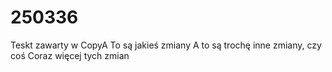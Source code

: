 # 250336
Teskt zawarty w CopyA
To są jakieś zmiany
A to są trochę inne zmiany, czy coś
Coraz więcej tych zmian